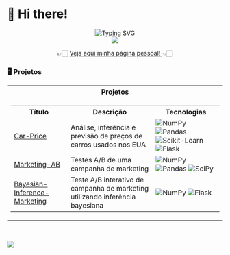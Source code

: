 # 👋 Hi there!

<p align="center">
<a href="https://github.com/Albert-Souza">
    <img src="https://readme-typing-svg.demolab.com?font=Georgia&size=18&duration=2000&pause=100&multiline=true&width=500&height=80&lines=Albert+Souza;Computer Science Student;Data+Science+%7C+AI" alt="Typing SVG" />
</a>
<br/>

<a href="https://github.com/Albert-Souza">
    <img src="https://github-stats-alpha.vercel.app/api?username=Albert-Souza&cc=22272e&tc=37BCF6&ic=fff&bc=0000">
</a>

<div align="center">
    👉🏻 <a href="https://www.albert-souza.com" target="_blank">Veja aqui minha página pessoal! </a> 👈🏻
</div>

 ### 🖥️ Projetos

<table>
  <tr>
    <th>Projetos</th>
  </tr>
  <tr>
    <td>
      <table>
        <tr>
          <th>Título</th>
          <th>Descrição</th>
          <th>Tecnologias</th>
        </tr>
          <td><a href="https://github.com/Albert-Souza/Car-Price">Car-Price</a></td>
          <td>Análise, inferência e previsão de preços de carros usados nos EUA</td>
          <td>
            <img src="https://img.shields.io/badge/NumPy-black?style=flat-square&logo=numpy" alt="NumPy">
            <img src="https://img.shields.io/badge/Pandas-black?style=flat-square&logo=pandas" alt="Pandas">
            <img src="https://img.shields.io/badge/Scikit--Learn-black?style=flat-square&logo=scikit-learn" alt="Scikit-Learn">
            <img src="https://img.shields.io/badge/Flask-black?style=flat-square&logo=flask" alt="Flask">
          </td>
        </tr>
        <tr>
          <td><a href="https://github.com/Albert-Souza/Marketing-AB">Marketing-AB</a></td>
          <td>Testes A/B de uma campanha de marketing</td>
          <td>
            <img src="https://img.shields.io/badge/NumPy-black?style=flat-square&logo=numpy" alt="NumPy">
            <img src="https://img.shields.io/badge/Pandas-black?style=flat-square&logo=pandas" alt="Pandas">
            <img src="https://img.shields.io/badge/SciPy-black?style=flat-square&logo=scipy" alt="SciPy">
          </td>
        </tr>
        <tr>
        <tr>
          <td><a href="https://github.com/Albert-Souza/Bayesian-Inference-Marketing">Bayesian-Inference-Marketing</a></td>
          <td>Teste A/B interativo de campanha de marketing utilizando inferência bayesiana</td>
          <td>
            <img src="https://img.shields.io/badge/NumPy-black?style=flat-square&logo=numpy" alt="NumPy">
            <img src="https://img.shields.io/badge/Flask-black?style=flat-square&logo=flask" alt="Flask">
          </td>
        </tr>
      </table>
    </td>
  </tr>
</table>

<br>


![](http://github-profile-summary-cards.vercel.app/api/cards/profile-details?username=Albert-Souza&theme=dracula) 

